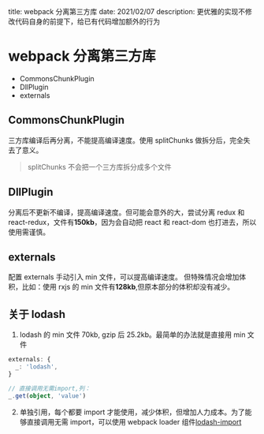 title: webpack 分离第三方库
date: 2021/02/07
description: 更优雅的实现不修改代码自身的前提下，给已有代码增加额外的行为

# webpack 分离第三方库

- CommonsChunkPlugin
- DllPlugin
- externals

## CommonsChunkPlugin

三方库编译后再分离，不能提高编译速度。使用 splitChunks 做拆分后，完全失去了意义。

> splitChunks 不会把一个三方库拆分成多个文件

## DllPlugin

分离后不更新不编译，提高编译速度。但可能会意外的大，尝试分离 redux 和 react-redux，文件有**150kb**，因为会自动把 react 和 react-dom 也打进去，所以使用需谨慎。

## externals

配置 externals 手动引入 min 文件，可以提高编译速度。
但特殊情况会增加体积，比如：使用 rxjs 的 min 文件有**128kb**,但原本部分的体积却没有减少。

## 关于 lodash

1. lodash 的 min 文件 70kb, gzip 后 25.2kb。最简单的办法就是直接用 min 文件

```ts
externals: {
  _: 'lodash',
}

// 直接调用无需import,列：
_.get(object, 'value')

```

2. 单独引用，每个都要 import 才能使用，减少体积，但增加人力成本。为了能够直接调用无需 import，可以使用 webpack loader 组件[lodash-import](https://github.com/marioa5945/lodash-import)

